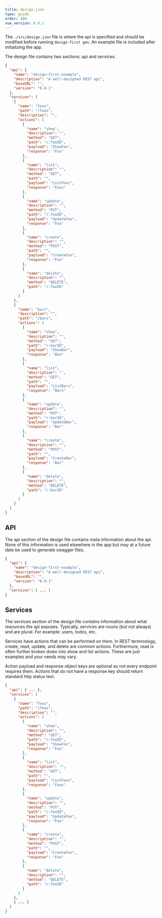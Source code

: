 ```yaml
---
title: design.json
type: guide
order: 400
vue_version: 0.0.1
---
```


The `./src/design.json` file is where the api is specified and should be modified before running `design-first gen`. An example file is included after initializing the app.

The design file contains two sections: api and services.

```json
{
  "api": {
    "name": "design-first-example",
    "description": "A well-designed REST api",
    "baseURL": "",
    "version": "0.0.1"
  },
  "services": [
    {
      "name": "foos",
      "path": "/foos",
      "description": "",
      "actions": [
        {
          "name": "show",
          "description": "",
          "method": "GET",
          "path": "/:fooID",
          "payload": "ShowFoo",
          "response": "Foo"
        },
        {
          "name": "list",
          "description": "",
          "method": "GET",
          "path": "",
          "payload": "ListFoos",
          "response": "Foos"
        },
        {
          "name": "update",
          "description": "",
          "method": "PUT",
          "path": "/:fooID",
          "payload": "UpdateFoo",
          "response": "Foo"
        },
        {
          "name": "create",
          "description": "",
          "method": "POST",
          "path": "",
          "payload": "CreateFoo",
          "response": "Foo"
        },
        {
          "name": "delete",
          "description": "",
          "method": "DELETE",
          "path": "/:fooID"
        }
      ]
    },
    {
      "name": "bars",
      "description": "",
      "path": "/bars",
      "actions": [
        {
          "name": "show",
          "description": "",
          "method": "GET",
          "path": "/:barID",
          "payload": "ShowBar",
          "response": "Boo"
        },
        {
          "name": "list",
          "description": "",
          "method": "GET",
          "path": "",
          "payload": "ListBars",
          "response": "Bars"
        },
        {
          "name": "update",
          "description": "",
          "method": "PUT",
          "path": "/:barID",
          "payload": "UpdateBar",
          "response": "Bar"
        },
        {
          "name": "create",
          "description": "",
          "method": "POST",
          "path": "",
          "payload": "CreateBar",
          "response": "Bar"
        },
        {
          "name": "delete",
          "description": "",
          "method": "DELETE",
          "path": "/:barID"
        }
      ]
    }
  ]
}
```

## API

The api section of the design file contains meta information about the api. None of this information is used elsewhere in the app but may at a future date be used to generate swagger files.

```json
{
  "api": {
    "name": "design-first-example",
    "description": "A well-designed REST api",
    "baseURL": "",
    "version": "0.0.1"
  },
  "services": [ ... ]
}
```

## Services

The services section of the design file contains information about what resources the api exposes. Typically, services are nouns (but not always) and are plural. For example: users, todos, etc.

Services have actions that can be performed on them. In REST terminology, create, read, update, and delete are common actions. Furthermore, read is often further broken down into show and list actions. These are just examples and your needs may vary.

Action payload and response object keys are optional as not every endpoint requires them. Actions that do not have a response key should return standard http status text.

```json
{
  "api": { ... },
  "services": [
    {
      "name": "foos",
      "path": "/foos",
      "description": "",
      "actions": [
        {
          "name": "show",
          "description": "",
          "method": "GET",
          "path": "/:fooID",
          "payload": "ShowFoo",
          "response": "Foo"
        },
        {
          "name": "list",
          "description": "",
          "method": "GET",
          "path": "",
          "payload": "ListFoos",
          "response": "Foos"
        },
        {
          "name": "update",
          "description": "",
          "method": "PUT",
          "path": "/:fooID",
          "payload": "UpdateFoo",
          "response": "Foo"
        },
        {
          "name": "create",
          "description": "",
          "method": "POST",
          "path": "",
          "payload": "CreateFoo",
          "response": "Foo"
        },
        {
          "name": "delete",
          "description": "",
          "method": "DELETE",
          "path": "/:fooID"
        }
      ]
    },
    { ... }
  ]
}
```
